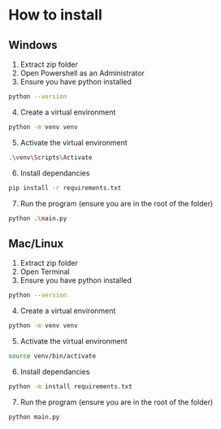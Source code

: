 # How to install

## Windows

1. Extract zip folder
2. Open Powershell as an Administrator
3. Ensure you have python installed

```bash
python --version
```

4. Create a virtual environment

```bash
python -m venv venv
```

5. Activate the virtual environment

```bash
.\venv\Scripts\Activate
```

6. Install dependancies

```bash
pip install -r requirements.txt
```

7. Run the program (ensure you are in the root of the folder)

```bash
python .\main.py
```

## Mac/Linux

1. Extract zip folder
2. Open Terminal
3. Ensure you have python installed

```bash
python --version
```

4. Create a virtual environment

```bash
python -m venv venv
```

5. Activate the virtual environment

```bash
source venv/bin/activate
```

6. Install dependancies

```bash
python -m install requirements.txt
```

7. Run the program (ensure you are in the root of the folder)

```bash
python main.py
```
